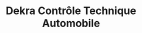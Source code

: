---
title: "Dekra Contrôle Technique Automobile"
url: /libourne/dekra-controle-technique-automobile/
shop: réparation de voitures
---